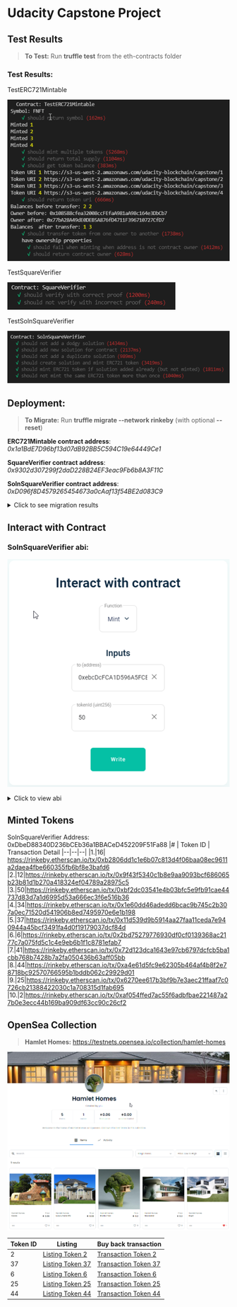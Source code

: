# Udacity Capstone Project
## Test Results
> **To Test:** Run **truffle test** from the eth-contracts folder
> 
### Test Results:

TestERC721Mintable

![TestErc721Mintable](/assets/TestErc721Mintable.png)

TestSquareVerifier

![TestSquareVerifier](/assets/TestSquareVerifier.png)

TestSolnSquareVerifier

![TestSolnSquareVerifier](/assets/TestSolnSquareVerifier.png)

## Deployment:
> **To Migrate:** Run **truffle migrate --network rinkeby** (with optional **--reset**)

**ERC721Mintable contract address**: *0x1a1BdE7D96bf13d07dB92BB5C594C19e64449Ce1*

**SquareVerifier contract address**: *0x9302d307299f2daD228B24EF3eac9Fb6b8A3F11C*

**SolnSquareVerifier contract address**: *0xD096f8D4579265454673a0cAaf13f54BE2d083C9*

<details>
  <summary>Click to see migration results</summary>
  
```
Starting migrations...
======================
> Network name:    'rinkeby'
> Network id:      4
> Block gas limit: 30000000 (0x1c9c380)
...

2_deploy_contracts.js
=====================

   Replacing 'ERC721Mintable'
   --------------------------
   > transaction hash:    0x35dbcdc88d40b895b0f1ad86863949e248d6b12267346f93c1280d405aedeef9
   > Blocks: 0            Seconds: 8
   > contract address:    0x1a1BdE7D96bf13d07dB92BB5C594C19e64449Ce1
   > block number:        9549008
   > block timestamp:     1635495391
   > account:             0xF669A32fD2ac2eD1a6AE311796Ac86458f646A7a
   > balance:             7.369598989711353262
   > gas used:            2025193 (0x1ee6e9)
   > gas price:           1.000000021 gwei
   > value sent:          0 ETH
   > total cost:          0.002025193042529053 ETH

   Replacing 'SquareVerifier'
   --------------------------
   > transaction hash:    0xdb60e2c9657a3bf679dc145339f3f013c3970efbb0d08805fd6835262705b352
   > Blocks: 0            Seconds: 12
   > contract address:    0x9302d307299f2daD228B24EF3eac9Fb6b8A3F11C
   > block number:        9549009
   > block timestamp:     1635495406
   > account:             0xF669A32fD2ac2eD1a6AE311796Ac86458f646A7a
   > balance:             7.36872779769305823
   > gas used:            871192 (0xd4b18)
   > gas price:           1.000000021 gwei
   > value sent:          0 ETH
   > total cost:          0.000871192018295032 ETH

   Replacing 'SolnSquareVerifier'
   ------------------------------
   > transaction hash:    0xb3f48d0152a91ac03641254b9f1b4c71633399c1bffd74dc85e2766a432ade33
   > Blocks: 1            Seconds: 12
   > contract address:    0xD096f8D4579265454673a0cAaf13f54BE2d083C9
   > block number:        9549010
   > block timestamp:     1635495421
   > account:             0xF669A32fD2ac2eD1a6AE311796Ac86458f646A7a
   > balance:             7.36574017563330579
   > gas used:            2987622 (0x2d9666)
   > gas price:           1.00000002 gwei
   > value sent:          0 ETH
   > total cost:          0.00298762205975244 ETH
```
</details>

## Interact with Contract

 ### SolnSquareVerifier abi:
 ![Mint Token](/assets/Mint%20Token%202.png)
  <details>
  <summary>Click to view abi</summary>

 ```
 [
    {
      "inputs": [
        {
          "internalType": "string",
          "name": "name",
          "type": "string"
        },
        {
          "internalType": "string",
          "name": "symbol",
          "type": "string"
        },
        {
          "internalType": "string",
          "name": "baseTokenURI",
          "type": "string"
        }
      ],
      "payable": false,
      "stateMutability": "nonpayable",
      "type": "constructor"
    },
    {
      "anonymous": false,
      "inputs": [
        {
          "indexed": true,
          "internalType": "address",
          "name": "owner",
          "type": "address"
        },
        {
          "indexed": true,
          "internalType": "address",
          "name": "approved",
          "type": "address"
        },
        {
          "indexed": true,
          "internalType": "uint256",
          "name": "tokenId",
          "type": "uint256"
        }
      ],
      "name": "Approval",
      "type": "event"
    },
    {
      "anonymous": false,
      "inputs": [
        {
          "indexed": true,
          "internalType": "address",
          "name": "owner",
          "type": "address"
        },
        {
          "indexed": true,
          "internalType": "address",
          "name": "operator",
          "type": "address"
        },
        {
          "indexed": false,
          "internalType": "bool",
          "name": "approved",
          "type": "bool"
        }
      ],
      "name": "ApprovalForAll",
      "type": "event"
    },
    {
      "anonymous": false,
      "inputs": [
        {
          "indexed": false,
          "internalType": "address",
          "name": "newOwner",
          "type": "address"
        }
      ],
      "name": "OwnershipTransferred",
      "type": "event"
    },
    {
      "anonymous": false,
      "inputs": [
        {
          "indexed": false,
          "internalType": "address",
          "name": "pausedBy",
          "type": "address"
        }
      ],
      "name": "Paused",
      "type": "event"
    },
    {
      "anonymous": false,
      "inputs": [
        {
          "components": [
            {
              "internalType": "address",
              "name": "tokenOwner",
              "type": "address"
            },
            {
              "internalType": "uint256",
              "name": "tokenId",
              "type": "uint256"
            }
          ],
          "indexed": false,
          "internalType": "struct SolnSquareVerifier.Solution",
          "name": "solution",
          "type": "tuple"
        }
      ],
      "name": "SolutionAdded",
      "type": "event"
    },
    {
      "anonymous": false,
      "inputs": [
        {
          "indexed": true,
          "internalType": "address",
          "name": "from",
          "type": "address"
        },
        {
          "indexed": true,
          "internalType": "address",
          "name": "to",
          "type": "address"
        },
        {
          "indexed": true,
          "internalType": "uint256",
          "name": "tokenId",
          "type": "uint256"
        }
      ],
      "name": "Transfer",
      "type": "event"
    },
    {
      "anonymous": false,
      "inputs": [
        {
          "indexed": false,
          "internalType": "address",
          "name": "unPausedBy",
          "type": "address"
        }
      ],
      "name": "Unpaused",
      "type": "event"
    },
    {
      "constant": true,
      "inputs": [],
      "name": "Owner",
      "outputs": [
        {
          "internalType": "address",
          "name": "",
          "type": "address"
        }
      ],
      "payable": false,
      "stateMutability": "view",
      "type": "function"
    },
    {
      "constant": false,
      "inputs": [
        {
          "internalType": "bool",
          "name": "paused",
          "type": "bool"
        }
      ],
      "name": "Pause",
      "outputs": [],
      "payable": false,
      "stateMutability": "nonpayable",
      "type": "function"
    },
    {
      "constant": false,
      "inputs": [
        {
          "internalType": "bytes32",
          "name": "_myid",
          "type": "bytes32"
        },
        {
          "internalType": "string",
          "name": "_result",
          "type": "string"
        }
      ],
      "name": "__callback",
      "outputs": [],
      "payable": false,
      "stateMutability": "nonpayable",
      "type": "function"
    },
    {
      "constant": false,
      "inputs": [
        {
          "internalType": "bytes32",
          "name": "_myid",
          "type": "bytes32"
        },
        {
          "internalType": "string",
          "name": "_result",
          "type": "string"
        },
        {
          "internalType": "bytes",
          "name": "_proof",
          "type": "bytes"
        }
      ],
      "name": "__callback",
      "outputs": [],
      "payable": false,
      "stateMutability": "nonpayable",
      "type": "function"
    },
    {
      "constant": false,
      "inputs": [
        {
          "internalType": "address",
          "name": "to",
          "type": "address"
        },
        {
          "internalType": "uint256",
          "name": "tokenId",
          "type": "uint256"
        }
      ],
      "name": "approve",
      "outputs": [],
      "payable": false,
      "stateMutability": "nonpayable",
      "type": "function"
    },
    {
      "constant": true,
      "inputs": [
        {
          "internalType": "address",
          "name": "owner",
          "type": "address"
        }
      ],
      "name": "balanceOf",
      "outputs": [
        {
          "internalType": "uint256",
          "name": "",
          "type": "uint256"
        }
      ],
      "payable": false,
      "stateMutability": "view",
      "type": "function"
    },
    {
      "constant": true,
      "inputs": [],
      "name": "baseTokenURI",
      "outputs": [
        {
          "internalType": "string",
          "name": "",
          "type": "string"
        }
      ],
      "payable": false,
      "stateMutability": "view",
      "type": "function"
    },
    {
      "constant": true,
      "inputs": [
        {
          "internalType": "uint256",
          "name": "tokenId",
          "type": "uint256"
        }
      ],
      "name": "getApproved",
      "outputs": [
        {
          "internalType": "address",
          "name": "",
          "type": "address"
        }
      ],
      "payable": false,
      "stateMutability": "view",
      "type": "function"
    },
    {
      "constant": true,
      "inputs": [
        {
          "internalType": "address",
          "name": "owner",
          "type": "address"
        },
        {
          "internalType": "address",
          "name": "operator",
          "type": "address"
        }
      ],
      "name": "isApprovedForAll",
      "outputs": [
        {
          "internalType": "bool",
          "name": "",
          "type": "bool"
        }
      ],
      "payable": false,
      "stateMutability": "view",
      "type": "function"
    },
    {
      "constant": false,
      "inputs": [
        {
          "internalType": "address",
          "name": "to",
          "type": "address"
        },
        {
          "internalType": "uint256",
          "name": "tokenId",
          "type": "uint256"
        }
      ],
      "name": "mint",
      "outputs": [
        {
          "internalType": "bool",
          "name": "",
          "type": "bool"
        }
      ],
      "payable": false,
      "stateMutability": "nonpayable",
      "type": "function"
    },
    {
      "constant": true,
      "inputs": [],
      "name": "name",
      "outputs": [
        {
          "internalType": "string",
          "name": "",
          "type": "string"
        }
      ],
      "payable": false,
      "stateMutability": "view",
      "type": "function"
    },
    {
      "constant": true,
      "inputs": [
        {
          "internalType": "uint256",
          "name": "tokenId",
          "type": "uint256"
        }
      ],
      "name": "ownerOf",
      "outputs": [
        {
          "internalType": "address",
          "name": "",
          "type": "address"
        }
      ],
      "payable": false,
      "stateMutability": "view",
      "type": "function"
    },
    {
      "constant": false,
      "inputs": [
        {
          "internalType": "address",
          "name": "from",
          "type": "address"
        },
        {
          "internalType": "address",
          "name": "to",
          "type": "address"
        },
        {
          "internalType": "uint256",
          "name": "tokenId",
          "type": "uint256"
        }
      ],
      "name": "safeTransferFrom",
      "outputs": [],
      "payable": false,
      "stateMutability": "nonpayable",
      "type": "function"
    },
    {
      "constant": false,
      "inputs": [
        {
          "internalType": "address",
          "name": "from",
          "type": "address"
        },
        {
          "internalType": "address",
          "name": "to",
          "type": "address"
        },
        {
          "internalType": "uint256",
          "name": "tokenId",
          "type": "uint256"
        },
        {
          "internalType": "bytes",
          "name": "_data",
          "type": "bytes"
        }
      ],
      "name": "safeTransferFrom",
      "outputs": [],
      "payable": false,
      "stateMutability": "nonpayable",
      "type": "function"
    },
    {
      "constant": false,
      "inputs": [
        {
          "internalType": "address",
          "name": "to",
          "type": "address"
        },
        {
          "internalType": "bool",
          "name": "approved",
          "type": "bool"
        }
      ],
      "name": "setApprovalForAll",
      "outputs": [],
      "payable": false,
      "stateMutability": "nonpayable",
      "type": "function"
    },
    {
      "constant": true,
      "inputs": [],
      "name": "solutionCount",
      "outputs": [
        {
          "internalType": "uint256",
          "name": "",
          "type": "uint256"
        }
      ],
      "payable": false,
      "stateMutability": "view",
      "type": "function"
    },
    {
      "constant": true,
      "inputs": [
        {
          "internalType": "bytes4",
          "name": "interfaceId",
          "type": "bytes4"
        }
      ],
      "name": "supportsInterface",
      "outputs": [
        {
          "internalType": "bool",
          "name": "",
          "type": "bool"
        }
      ],
      "payable": false,
      "stateMutability": "view",
      "type": "function"
    },
    {
      "constant": true,
      "inputs": [],
      "name": "symbol",
      "outputs": [
        {
          "internalType": "string",
          "name": "",
          "type": "string"
        }
      ],
      "payable": false,
      "stateMutability": "view",
      "type": "function"
    },
    {
      "constant": true,
      "inputs": [
        {
          "internalType": "uint256",
          "name": "index",
          "type": "uint256"
        }
      ],
      "name": "tokenByIndex",
      "outputs": [
        {
          "internalType": "uint256",
          "name": "",
          "type": "uint256"
        }
      ],
      "payable": false,
      "stateMutability": "view",
      "type": "function"
    },
    {
      "constant": true,
      "inputs": [
        {
          "internalType": "address",
          "name": "owner",
          "type": "address"
        },
        {
          "internalType": "uint256",
          "name": "index",
          "type": "uint256"
        }
      ],
      "name": "tokenOfOwnerByIndex",
      "outputs": [
        {
          "internalType": "uint256",
          "name": "",
          "type": "uint256"
        }
      ],
      "payable": false,
      "stateMutability": "view",
      "type": "function"
    },
    {
      "constant": true,
      "inputs": [
        {
          "internalType": "uint256",
          "name": "tokenId",
          "type": "uint256"
        }
      ],
      "name": "tokenURI",
      "outputs": [
        {
          "internalType": "string",
          "name": "",
          "type": "string"
        }
      ],
      "payable": false,
      "stateMutability": "view",
      "type": "function"
    },
    {
      "constant": true,
      "inputs": [],
      "name": "totalSupply",
      "outputs": [
        {
          "internalType": "uint256",
          "name": "",
          "type": "uint256"
        }
      ],
      "payable": false,
      "stateMutability": "view",
      "type": "function"
    },
    {
      "constant": false,
      "inputs": [
        {
          "internalType": "address",
          "name": "from",
          "type": "address"
        },
        {
          "internalType": "address",
          "name": "to",
          "type": "address"
        },
        {
          "internalType": "uint256",
          "name": "tokenId",
          "type": "uint256"
        }
      ],
      "name": "transferFrom",
      "outputs": [],
      "payable": false,
      "stateMutability": "nonpayable",
      "type": "function"
    },
    {
      "constant": false,
      "inputs": [
        {
          "internalType": "address",
          "name": "newOwner",
          "type": "address"
        }
      ],
      "name": "transferOwnership",
      "outputs": [],
      "payable": false,
      "stateMutability": "nonpayable",
      "type": "function"
    },
    {
      "constant": true,
      "inputs": [
        {
          "internalType": "uint256[2]",
          "name": "a",
          "type": "uint256[2]"
        },
        {
          "internalType": "uint256[2][2]",
          "name": "b",
          "type": "uint256[2][2]"
        },
        {
          "internalType": "uint256[2]",
          "name": "c",
          "type": "uint256[2]"
        },
        {
          "internalType": "uint256[2]",
          "name": "input",
          "type": "uint256[2]"
        }
      ],
      "name": "verifyTx",
      "outputs": [
        {
          "internalType": "bool",
          "name": "r",
          "type": "bool"
        }
      ],
      "payable": false,
      "stateMutability": "view",
      "type": "function"
    },
    {
      "constant": false,
      "inputs": [
        {
          "internalType": "address",
          "name": "tokenAddress",
          "type": "address"
        },
        {
          "internalType": "uint256",
          "name": "tokenId",
          "type": "uint256"
        },
        {
          "internalType": "uint256[2]",
          "name": "a",
          "type": "uint256[2]"
        },
        {
          "internalType": "uint256[2][2]",
          "name": "b",
          "type": "uint256[2][2]"
        },
        {
          "internalType": "uint256[2]",
          "name": "c",
          "type": "uint256[2]"
        },
        {
          "internalType": "uint256[2]",
          "name": "input",
          "type": "uint256[2]"
        }
      ],
      "name": "AddSolution",
      "outputs": [],
      "payable": false,
      "stateMutability": "nonpayable",
      "type": "function"
    },
    {
      "constant": false,
      "inputs": [
        {
          "internalType": "address",
          "name": "tokenAddress",
          "type": "address"
        },
        {
          "internalType": "uint256",
          "name": "tokenId",
          "type": "uint256"
        },
        {
          "internalType": "uint256[2]",
          "name": "a",
          "type": "uint256[2]"
        },
        {
          "internalType": "uint256[2][2]",
          "name": "b",
          "type": "uint256[2][2]"
        },
        {
          "internalType": "uint256[2]",
          "name": "c",
          "type": "uint256[2]"
        },
        {
          "internalType": "uint256[2]",
          "name": "input",
          "type": "uint256[2]"
        }
      ],
      "name": "mintNewNFT",
      "outputs": [],
      "payable": false,
      "stateMutability": "nonpayable",
      "type": "function"
    }
  ]
```
</details>

## Minted Tokens

SolnSquareVerifier Address: 0xDbeD88340D236bCEb36a1BBACeD452209F51Fa88
|# | Token ID | Transaction Detail
|--|--|--|
|1.|16| https://rinkeby.etherscan.io/tx/0xb2806dd1c1e6b07c813d4f06baa08ec9611a2daea4fbe660355fb6bf8e3bafd6
|2.|12|https://rinkeby.etherscan.io/tx/0x9f43f5340c1b8e9aa9093bcf686065b23b81d1b270a418324ef04789a28975c5
|3.|50|https://rinkeby.etherscan.io/tx/0xbf2dc03541e4b03bfc5e9fb91cae44737d83d7a1d6995d53a666ec3f6e516b36
|4.|34|https://rinkeby.etherscan.io/tx/0x1e60dd46adedd6bcac9b745c2b307a0ec71520d541906b8ed7495970e6e1b198
|5.|37|https://rinkeby.etherscan.io/tx/0x11d539d9b5914aa27faa11ceda7e940944a45bcf3491fa4d0f19179037dcf84d
|6.|6|https://rinkeby.etherscan.io/tx/0x2bd75279776930df0cf0139368ac2177c7a075fd5c1c4e9eb6b1f1c8781efab7
|7.|41|https://rinkeby.etherscan.io/tx/0x72d123dca1643e97cb6797dcfcb5ba1cbb768b7428b7a2fa050436b63aff05bb
|8.|44|https://rinkeby.etherscan.io/tx/0xa4e61d5fc9e62305b464af4b8f2e78718bc92570766595b1bddb062c29929d01
|9.|25|https://rinkeby.etherscan.io/tx/0x6270ee617b3bf9b7e3aec21ffaaf7c0726cb21388422030c1a708315d1fab695
|10.|2|https://rinkeby.etherscan.io/tx/0xaf054ffed7ac55f6adbfbae221487a27b0e3ecc44b169ba909df63cc90c26cf2

## OpenSea Collection
> **Hamlet Homes:** https://testnets.opensea.io/collection/hamlet-homes

![Hamlet Homes](/assets/OpenSea%20for%20sale.png)

|Token ID | Listing | Buy back transaction|
|--|--|--|
|2|[Listing Token 2](https://testnets.opensea.io/assets/0x88b48f654c30e99bc2e4a1559b4dcf1ad93fa656/111455605967243695293934523947761696929447409048739639960537316435969433403393/)|[Transaction Token 2](https://rinkeby.etherscan.io/tx/0xb35dd9e6842238441c68ffb235ccbcb73564fb1c7268abea25e6dab182a4945b)|
|37|[Listing Token 37](https://testnets.opensea.io/assets/0x88b48f654c30e99bc2e4a1559b4dcf1ad93fa656/111455605967243695293934523947761696929447409048739639960537316437068945031169/)|[Transaction Token 37](https://rinkeby.etherscan.io/tx/0xa56f3d5a3f63d4f09b184767f07a9f16f254f2bd46ba256398c1cf751e2f95d1)|
|6|[Listing Token 6](https://testnets.opensea.io/assets/0x88b48f654c30e99bc2e4a1559b4dcf1ad93fa656/111455605967243695293934523947761696929447409048739639960537316438168456658945/)|[Transaction Token 6](https://rinkeby.etherscan.io/tx/0xe11873f65750e77f96b2108b119e20a3768ab27dd2c814f1e715e09aac126816)|
|25|[Listing Token 25](https://testnets.opensea.io/assets/0x88b48f654c30e99bc2e4a1559b4dcf1ad93fa656/111455605967243695293934523947761696929447409048739639960537316439267968286721/)|[Transaction Token 25](https://rinkeby.etherscan.io/tx/0xdbeb65d480b5ea4672f64f5c830840d1abf1f8de68bb274706c81a18e79345ad)|
|44|[Listing Token 44](https://testnets.opensea.io/assets/0x88b48f654c30e99bc2e4a1559b4dcf1ad93fa656/111455605967243695293934523947761696929447409048739639960537316440367479914497/)|[Transaction Token 44](https://rinkeby.etherscan.io/tx/0xe4bcaa9d6363ae77231faf0eee7ad7b11726bd912e07bf3673ad2543b13ef0bf)|

  
  

